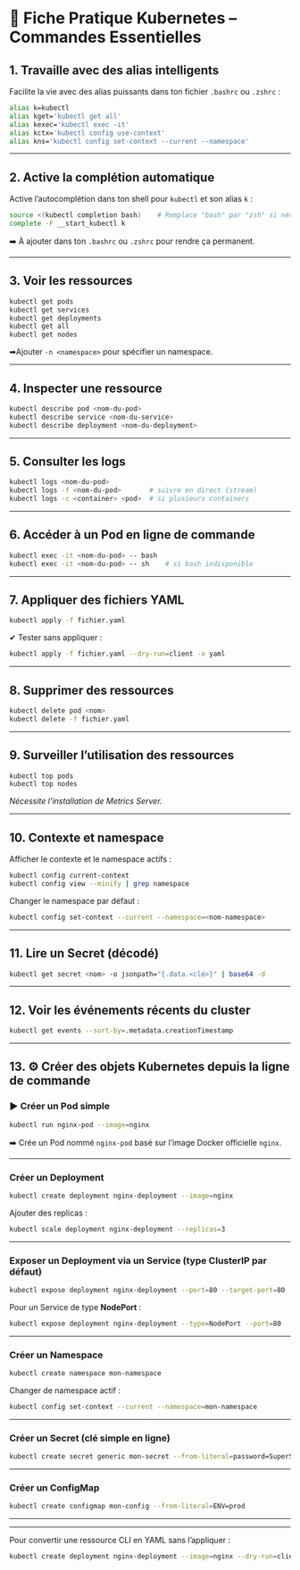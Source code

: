 # 🧾 Fiche Pratique Kubernetes – Commandes Essentielles 

## 1.  Travaille avec des alias intelligents

Facilite la vie avec des alias puissants dans ton fichier `.bashrc` ou `.zshrc` :

```bash
alias k=kubectl
alias kget='kubectl get all'
alias kexec='kubectl exec -it'
alias kctx='kubectl config use-context'
alias kns='kubectl config set-context --current --namespace'
```

---

## 2. Active la complétion automatique

Active l’autocomplétion dans ton shell pour `kubectl` et son alias `k` :

```bash
source <(kubectl completion bash)    # Remplace "bash" par "zsh" si nécessaire
complete -F __start_kubectl k
```

➡️ À ajouter dans ton `.bashrc` ou `.zshrc` pour rendre ça permanent.

---

## 3. Voir les ressources
```bash
kubectl get pods
kubectl get services
kubectl get deployments
kubectl get all
kubectl get nodes
```
➡Ajouter `-n <namespace>` pour spécifier un namespace.

---

## 4. Inspecter une ressource
```bash
kubectl describe pod <nom-du-pod>
kubectl describe service <nom-du-service>
kubectl describe deployment <nom-du-deployment>
```

---

## 5.  Consulter les logs
```bash
kubectl logs <nom-du-pod>
kubectl logs -f <nom-du-pod>       # suivre en direct (stream)
kubectl logs -c <container> <pod>  # si plusieurs containers
```

---

## 6.  Accéder à un Pod en ligne de commande
```bash
kubectl exec -it <nom-du-pod> -- bash
kubectl exec -it <nom-du-pod> -- sh    # si bash indisponible
```

---

## 7.  Appliquer des fichiers YAML
```bash
kubectl apply -f fichier.yaml
```

✔ Tester sans appliquer :
```bash
kubectl apply -f fichier.yaml --dry-run=client -o yaml
```

---

## 8.  Supprimer des ressources
```bash
kubectl delete pod <nom>
kubectl delete -f fichier.yaml
```

---

## 9.  Surveiller l’utilisation des ressources
```bash
kubectl top pods
kubectl top nodes
```
 *Nécessite l’installation de Metrics Server.*

---

## 10.  Contexte et namespace
Afficher le contexte et le namespace actifs :
```bash
kubectl config current-context
kubectl config view --minify | grep namespace
```

Changer le namespace par défaut :
```bash
kubectl config set-context --current --namespace=<nom-namespace>
```

---

## 11.  Lire un Secret (décodé)
```bash
kubectl get secret <nom> -o jsonpath="{.data.<clé>}" | base64 -d
```

---

## 12. Voir les événements récents du cluster
```bash
kubectl get events --sort-by=.metadata.creationTimestamp
```

---

## 13. ⚙️ Créer des objets Kubernetes depuis la ligne de commande

### ▶️ Créer un Pod simple
```bash
kubectl run nginx-pod --image=nginx
```
➡️ Crée un Pod nommé `nginx-pod` basé sur l’image Docker officielle `nginx`.

---

###  Créer un Deployment
```bash
kubectl create deployment nginx-deployment --image=nginx
```

Ajouter des replicas :
```bash
kubectl scale deployment nginx-deployment --replicas=3
```

---

###  Exposer un Deployment via un Service (type ClusterIP par défaut)
```bash
kubectl expose deployment nginx-deployment --port=80 --target-port=80
```

Pour un Service de type **NodePort** :
```bash
kubectl expose deployment nginx-deployment --type=NodePort --port=80
```

---

###  Créer un Namespace
```bash
kubectl create namespace mon-namespace
```

Changer de namespace actif :
```bash
kubectl config set-context --current --namespace=mon-namespace
```

---

###  Créer un Secret (clé simple en ligne)
```bash
kubectl create secret generic mon-secret --from-literal=password=SuperSecret123
```

---

### Créer un ConfigMap
```bash
kubectl create configmap mon-config --from-literal=ENV=prod
```

---


---

 Pour convertir une ressource CLI en YAML sans l’appliquer :
```bash
kubectl create deployment nginx-deployment --image=nginx --dry-run=client -o yaml
```



